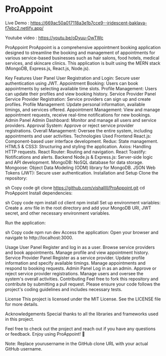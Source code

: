 # ProAppoint
Live Demo : https://669ac50a017118a3e1b7cce9--iridescent-baklava-f7ebc2.netlify.app/


Youtube video : https://youtu.be/oDyuu-OwTWc


ProAppoint
ProAppoint is a comprehensive appointment booking application designed to streamline the booking and management of appointments for various service-based businesses such as hair salons, food hotels, medical services, and skincare clinics. This application is built using the MERN stack (MongoDB, Express.js, React.js, Node.js).

Key Features
User Panel
User Registration and Login: Secure user authentication using JWT.
Appointment Booking: Users can book appointments by selecting available time slots.
Profile Management: Users can update their profiles and view booking history.
Service Provider Panel
Service Provider Registration: Service providers can sign up and create profiles.
Profile Management: Update personal information, available timings, and services offered.
Appointment Management: View and manage appointment requests, receive real-time notifications for new bookings.
Admin Panel
Admin Dashboard: Monitor and manage all users and service providers.
Approval System: Approve or reject service provider registrations.
Overall Management: Oversee the entire system, including appointments and user activities.
Technologies Used
Frontend
React.js: Component-based user interface development.
Redux: State management.
HTML5 & CSS3: Structuring and styling the application.
Axios: Handling HTTP requests.
React Router: Routing and navigation.
React Toastify: Notifications and alerts.
Backend
Node.js & Express.js: Server-side logic and API development.
MongoDB: NoSQL database for data storage.
Mongoose: Object Data Modeling (ODM) library for MongoDB.
JSON Web Tokens (JWT): Secure user authentication.
Installation and Setup
Clone the repository:

sh
Copy code
git clone https://github.com/vishalIII/ProAppoint.git
cd ProAppoint
Install dependencies:

sh
Copy code
npm install
cd client
npm install
Set up environment variables: Create a .env file in the root directory and add your MongoDB URI, JWT secret, and other necessary environment variables.

Run the application:

sh
Copy code
npm run dev
Access the application: Open your browser and navigate to http://localhost:3000.

Usage
User Panel
Register and log in as a user.
Browse service providers and book appointments.
Manage profile and view appointment history.
Service Provider Panel
Register as a service provider.
Update profile information and specify available timings.
Manage appointments and respond to booking requests.
Admin Panel
Log in as an admin.
Approve or reject service provider registrations.
Manage users and oversee the system's overall activities.
Contributing
Feel free to fork this repository and contribute by submitting a pull request. Please ensure your code follows the project's coding guidelines and includes necessary tests.

License
This project is licensed under the MIT License. See the LICENSE file for more details.

Acknowledgements
Special thanks to all the libraries and frameworks used in this project.

Feel free to check out the project and reach out if you have any questions or feedback. Enjoy using ProAppoint! 🚀

Note: Replace yourusername in the GitHub clone URL with your actual GitHub username.
